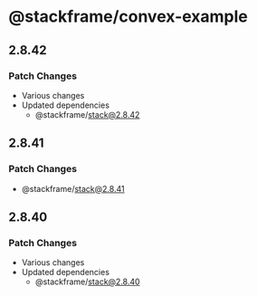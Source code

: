 # @stackframe/convex-example

## 2.8.42

### Patch Changes

- Various changes
- Updated dependencies
  - @stackframe/stack@2.8.42

## 2.8.41

### Patch Changes

- @stackframe/stack@2.8.41

## 2.8.40

### Patch Changes

- Various changes
- Updated dependencies
  - @stackframe/stack@2.8.40
